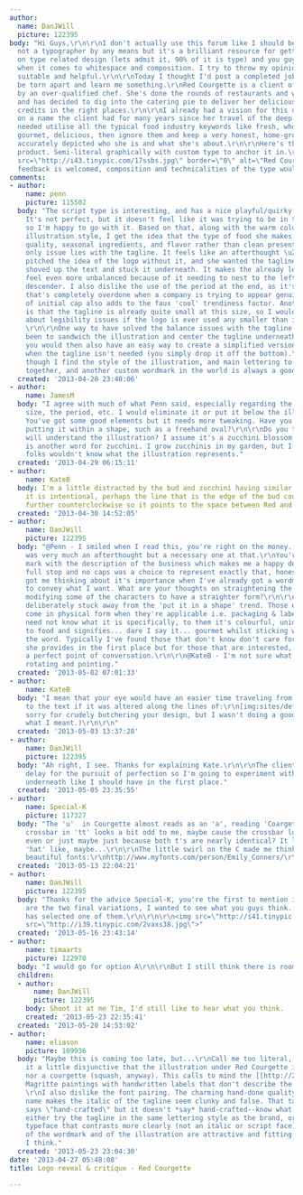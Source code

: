 ```yaml
---
author:
  name: DanJWill
  picture: 122395
body: "Hi Guys,\r\n\r\nI don't actually use this forum like I should be because I'm
  not a typographer by any means but it's a brilliant resource for getting advice
  on type related design (lets admit it, 90% of it is type) and you guys are pros
  when it comes to whitespace and composition. I try to throw my opinion in when its
  suitable and helpful.\r\n\r\nToday I thought I'd post a completed job for it to
  be torn apart and learn me something.\r\nRed Courgette is a client of mine headed
  by an over-qualified chef. She's done the rounds of restaurants and world travel
  and has decided to dig into the catering pie to deliver her delicious goods with
  credits in the right places.\r\n\r\nI already had a vision for this design based
  on a name the client had for many years since her travel of the deep US south, I
  needed utilise all the typical food industry keywords like fresh, wholesome, passionate,
  gourmet, delicious, then ignore them and keep a very honest, home-grown feel that
  accurately depicted who she is and what she's about.\r\n\r\nHere's the finished
  product. Semi-literal graphically with custom type to anchor it in.\r\n\r\n<img
  src=\"http://i43.tinypic.com/17ssbs.jpg\" border=\"0\" alt=\"Red Courgette Logo\">\r\n\r\nAny
  feedback is welcomed, composition and technicalities of the type would be most helpful."
comments:
- author:
    name: penn
    picture: 115502
  body: "The script type is interesting, and has a nice playful/quirky feel to it.
    It's not perfect, but it doesn't feel like it was trying to be in the first place,
    so I'm happy to go with it. Based on that, along with the warm colors and overall
    illustration style, I get the idea that the type of food she makes is more about
    quality, seasonal ingredients, and flavor rather than clean presentational flair.\r\n\r\nMy
    only issue lies with the tagline. It feels like an afterthought \u2014 as if you
    pitched the idea of the logo without it, and she wanted the tagline in, so you
    shoved up the text and stuck it underneath. It makes the already left-heavy illustration
    feel even more unbalanced because of it needing to nest to the left of the 'g'
    descender. I also dislike the use of the period at the end, as it's something
    that's completely overdone when a company is trying to appear genuine. The lack
    of initial cap also adds to the faux 'cool' trendiness factor. Another concern
    is that the tagline is already quite small at this size, so I would be worried
    about legibility issues if the logo is ever used any smaller than it is here.
    \r\n\r\nOne way to have solved the balance issues with the tagline would have
    been to sandwich the illustration and center the tagline underneath. That way,
    you would then also have an easy way to create a simplified version of the logo
    when the tagline isn't needed (you simply drop it off the bottom).\r\n\r\nOverall,
    though I find the style of the illustration, and main lettering to work very well
    together, and another custom wordmark in the world is always a good thing. \r\n\r\nPenn"
  created: '2013-04-28 23:40:06'
- author:
    name: JamesM
  body: "I agree with much of what Penn said, especially regarding the tag line's
    size, the period, etc. I would eliminate it or put it below the illustration.
    You've got some good elements but it needs more tweaking. Have you considered
    putting it within a shape, such as a freehand oval?\r\n\r\nDo you think customers
    will understand the illustration? I assume it's a zucchini blossom, since courgette
    is another word for zucchini. I grow zucchinis in my garden, but I think many
    folks wouldn't know what the illustration represents."
  created: '2013-04-29 06:15:11'
- author:
    name: KateB
  body: I'm a little distracted by the bud and zucchini having similar widths. If
    it is intentional, perhaps the line that is the edge of the bud could be angled
    further counterclockwise so it points to the space between Red and Courgette.
  created: '2013-04-30 14:52:05'
- author:
    name: DanJWill
    picture: 122395
  body: "@Penn - I smiled when I read this, you're right on the money. The tagline
    was very much an afterthought but a necessary one at that.\r\nYou're also on the
    mark with the description of the business which makes me a happy designer. The
    full stop and no caps was a choice to represent exactly that, honesty, you've
    got me thinking about it's importance when I've already got a wordmark and illustration
    to convey what I want. What are your thoughts on straightening the type out and
    modifying some of the characters to have a straighter form?\r\n\r\n@JamesM - I've
    deliberately stuck away from the 'put it in a shape' trend. Those elements will
    come in physical form when they're applicable i.e. packaging & labels.\r\nCustomers
    need not know what it is specifically, to them it's colourful, unique, is related
    to food and signifies... dare I say it... gourmet whilst sticking well away from
    the word. Typically I've found those that don't know don't care for the service
    she provides in the first place but for those that are interested, it creates
    a perfect point of conversation.\r\n\r\n@KateB - I'm not sure what you mean about
    rotating and pointing."
  created: '2013-05-02 07:01:33'
- author:
    name: KateB
  body: "I mean that your eye would have an easier time traveling from the illustration
    to the text if it was altered along the lines of:\r\n[img:sites/default/files/old-images/angled_5179.jpg]\r\n\r\n(I'm
    sorry for crudely butchering your design, but I wasn't doing a good job of explaining
    what I meant.)\r\n\r\n"
  created: '2013-05-03 13:37:28'
- author:
    name: DanJWill
    picture: 122395
  body: "Ah right, I see. Thanks for explaining Kate.\r\n\r\nThe client is happy to
    delay for the pursuit of perfection so I'm going to experiment with the tagline
    underneath like I should have in the first place."
  created: '2013-05-05 23:35:55'
- author:
    name: Special-K
    picture: 117327
  body: "The 'u'  in Courgette almost reads as an 'a', reading 'Coargette' to me.\r\nThe
    crossbar in 'tt' looks a bit odd to me, maybe cause the crossbar looks extremely
    even or just maybe just because both t's are nearly identical? It looks rather
    'hat' like, maybe...\r\n\r\nThe little swirl on the C made me think Emliy Conner's
    beautiful fonts:\r\nhttp://www.myfonts.com/person/Emily_Conners/\r\n"
  created: '2013-05-13 22:04:21'
- author:
    name: DanJWill
    picture: 122395
  body: "Thanks for the advice Special-K, you're the first to mention it.\r\n\r\nHere
    are the two final variations, I wanted to see what you guys think. The client
    has selected one of them.\r\n\r\n\r\n<img src=\"http://i41.tinypic.com/2wf0g0j.jpg\">\r\n\r\n<img
    src=\"http://i39.tinypic.com/2vaxs38.jpg\">"
  created: '2013-05-16 23:43:14'
- author:
    name: timaarts
    picture: 122970
  body: "I would go for option A\r\n\r\nBut I still think there is room for improvement.\r\n"
  children:
  - author:
      name: DanJWill
      picture: 122395
    body: Shoot it at me Tim, I'd still like to hear what you think.
    created: '2013-05-23 22:35:41'
  created: '2013-05-20 14:53:02'
- author:
    name: eliason
    picture: 109936
  body: "Maybe this is coming too late, but...\r\nCall me too literal, but I find
    it a little disjunctive that the illustration under Red Courgette is neither red
    nor a courgette (squash, anyway). This calls to mind the [[http://25.media.tumblr.com/tumblr_lmect8Dac41qb2uy7o1_400.jpg|Rene
    Magritte paintings with handwritten labels that don't describe the picture above]].
    \r\nI also dislike the font pairing. The charming hand-done quality of the brand
    name makes the italic of the tagline seem clunky and false. That tagline font
    says \"hand-crafted\" but it doesn't *say* hand-crafted--know what I mean? I would
    either try the tagline in the same lettering style as the brand, or go with a
    typeface that contrasts more clearly (not an italic or script face). \r\nThe style
    of the wordmark and of the illustration are attractive and fitting for the message,
    I think."
  created: '2013-05-23 23:04:30'
date: '2013-04-27 05:48:08'
title: Logo reveal & critique - Red Courgette

---
```

